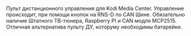 Пульт дистанционного управления для Kodi Media Center. Управление происходит, при помощи кнопок на RNS-D по CAN Шине. Обязательно наличие Штатного ТВ-тюнера, Raspberry PI и  CAN модля MCP2515. Отличная альтернатива пульту ДУ, которуму необходимы батарейки.
